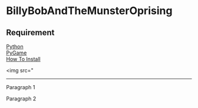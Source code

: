 # BillyBobAndTheMunsterOprising

<h2>Requirement</h2>
<a href="https://www.python.org/downloads/">Python</a><br>
<a href="https://www.lfd.uci.edu/~gohlke/pythonlibs/#pygame">PyGame</a><br>
<a href="https://www.youtube.com/watch?v=_GikMdhAhv0&t=58s">How To Install</a><br>

<img src="
<img src="">
<img src="">

<hr>
<p>
Paragraph 1
</p>
<p>
Paragraph 2
</p>









  
  
  
  
